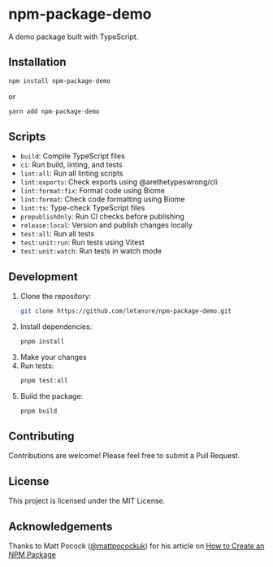 # npm-package-demo

A demo package built with TypeScript.

## Installation

```bash
npm install npm-package-demo
```

or

```bash
yarn add npm-package-demo
```

## Scripts

- `build`: Compile TypeScript files
- `ci`: Run build, linting, and tests
- `lint:all`: Run all linting scripts
- `lint:exports`: Check exports using @arethetypeswrong/cli
- `lint:format:fix`: Format code using Biome
- `lint:format`: Check code formatting using Biome
- `lint:ts`: Type-check TypeScript files
- `prepublishOnly`: Run CI checks before publishing
- `release:local`: Version and publish changes locally
- `test:all`: Run all tests
- `test:unit:run`: Run tests using Vitest
- `test:unit:watch`: Run tests in watch mode

## Development

1. Clone the repository:
   ```bash
   git clone https://github.com/letanure/npm-package-demo.git
   ```
2. Install dependencies:
   ```bash
   pnpm install
   ```
3. Make your changes
4. Run tests:
   ```bash
   pnpm test:all
   ```
5. Build the package:
   ```bash
   pnpm build
   ```

## Contributing

Contributions are welcome! Please feel free to submit a Pull Request.

## License

This project is licensed under the MIT License.

## Acknowledgements

Thanks to Matt Pocock ([@mattpocockuk](https://twitter.com/mattpocockuk)) for his article on [How to Create an NPM Package](https://www.totaltypescript.com/how-to-create-an-npm-package#6-using-tsup-to-dual-publish)